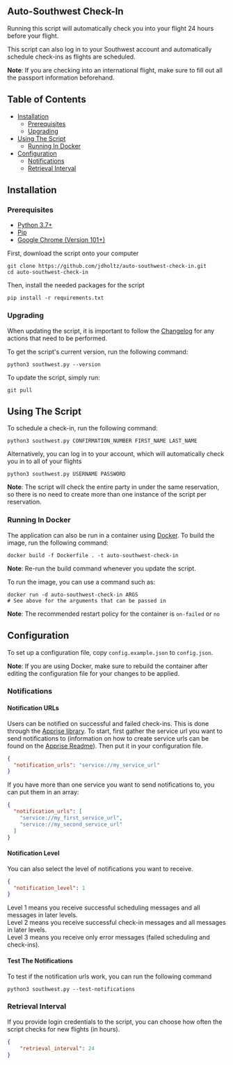 ## Auto-Southwest Check-In
Running this script will automatically check you into your flight 24 hours before your flight.

This script can also log in to your Southwest account and automatically schedule check-ins as
flights are scheduled.

**Note**: If you are checking into an international flight, make sure to fill out all the passport
information beforehand.

## Table of Contents
- [Installation](#installation)
    * [Prerequisites](#prerequisites)
    * [Upgrading](#upgrading)
- [Using The Script](#using-the-script)
    * [Running In Docker](#running-in-docker)
- [Configuration](#configuration)
    * [Notifications](#notifications)
    * [Retrieval Interval](#retrieval-interval)

## Installation

### Prerequisites
- [Python 3.7+][0]
- [Pip][1]
- [Google Chrome (Version 101+)][2]

First, download the script onto your computer
```shell
git clone https://github.com/jdholtz/auto-southwest-check-in.git
cd auto-southwest-check-in
```
Then, install the needed packages for the script
```shell
pip install -r requirements.txt
```

### Upgrading
When updating the script, it is important to follow the [Changelog](CHANGELOG.md) for any actions
that need to be performed.

To get the script's current version, run the following command:
```shell
python3 southwest.py --version
```

To update the script, simply run:
```shell
git pull
```

## Using The Script
To schedule a check-in, run the following command:
```shell
python3 southwest.py CONFIRMATION_NUMBER FIRST_NAME LAST_NAME
```
Alternatively, you can log in to your account, which will automatically check you in to all of your flights
```shell
python3 southwest.py USERNAME PASSWORD
```

**Note**: The script will check the entire party in under the same reservation, so there is no need
to create more than one instance of the script per reservation.

### Running In Docker

The application can also be run in a container using [Docker][3]. To build the image, run the following command:
```shell
docker build -f Dockerfile . -t auto-southwest-check-in
```
**Note**: Re-run the build command whenever you update the script.

To run the image, you can use a command such as:
```shell
docker run -d auto-southwest-check-in ARGS
# See above for the arguments that can be passed in
```
**Note**: The recommended restart policy for the container is `on-failed` or `no`

## Configuration
To set up a configuration file, copy `config.example.json` to `config.json`.

**Note**: If you are using Docker, make sure to rebuild the container after editing the configuration
file for your changes to be applied.

### Notifications
#### Notification URLs
Users can be notified on successful and failed check-ins. This is done through the [Apprise library][4].
To start, first gather the service url you want to send notifications to (information on how to create
service urls can be found on the [Apprise Readme][5]). Then put it in your configuration file.
```json
{
  "notification_urls": "service://my_service_url"
}
```
If you have more than one service you want to send notifications to, you can put them in an array:
```json
{
  "notification_urls": [
    "service://my_first_service_url",
    "service://my_second_service_url"
  ]
}

```

#### Notification Level
You can also select the level of notifications you want to receive.
```json
{
  "notification_level": 1
}
```
Level 1 means you receive successful scheduling messages and all messages in later levels.\
Level 2 means you receive successful check-in messages and all messages in later levels.\
Level 3 means you receive only error messages (failed scheduling and check-ins).

#### Test The Notifications
To test if the notification urls work, you can run the following command
```shell
python3 southwest.py --test-notifications
```

### Retrieval Interval
If you provide login credentials to the script, you can choose how often the script checks for new flights
(in hours).
```json
{
    "retrieval_interval": 24
}
```

[0]: https://www.python.org/downloads/
[1]: https://pip.pypa.io/en/stable/installation/
[2]: https://www.google.com/chrome/
[3]: https://www.docker.com/
[4]: https://github.com/caronc/apprise
[5]: https://github.com/caronc/apprise#supported-notifications
